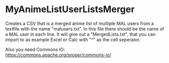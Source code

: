 # MyAnimeListUserListsMerger
Creates a CSV that is a merged anime list of multiple MAL users from a textfile with the name "malusers.txt". In this file there should be the name of a MAL user in each line. It will give out a "MergedLists.txt", that you can import to as example Excel or Calc with "^" as the cell seperator.

Also you need Commons IO: https://commons.apache.org/proper/commons-io/

